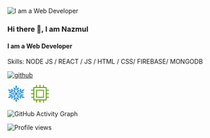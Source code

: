 ![I am a Web Developer](https://arturssmirnovs.github.io/github-profile-readme-generator/images/banner.png)
### Hi there 👋, I am Nazmul
#### I am a Web Developer

Skills: NODE JS / REACT / JS / HTML / CSS/ FIREBASE/ MONGODB

[<img src='https://cdn.jsdelivr.net/npm/simple-icons@3.0.1/icons/github.svg' alt='github' height='40'>](https://github.com/Nazmulislam007)  

<a href='https://archiveprogram.github.com/'><img src='https://raw.githubusercontent.com/acervenky/animated-github-badges/master/assets/acbadge.gif' width='40' height='40'></a> <a href='https://docs.github.com/en/developers'><img src='https://raw.githubusercontent.com/acervenky/animated-github-badges/master/assets/devbadge.gif' width='40' height='40'></a> 

![GitHub Activity Graph](https://activity-graph.herokuapp.com/graph?username=Nazmulislam007)  

![Profile views](https://gpvc.arturio.dev/Nazmulislam007)  
